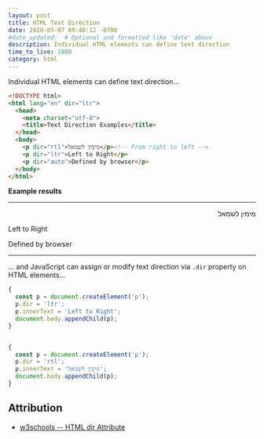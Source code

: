 ```yaml
---
layout: post
title: HTML Text Direction
date: 2020-05-07 09:40:12 -0700
#date_updated:  # Optional and formatted like 'date' above
description: Individual HTML elements can define text direction
time_to_live: 1800
category: html
---
```




Individual HTML elements can define text direction...



```html
<!DOCTYPE html>
<html lang="en" dir="ltr">
  <head>
    <meta charset="utf-8">
    <title>Text Direction Examples</title>
  </head>
  <body>
    <p dir="rtl">מימין לשמאל</p><!-- From right to left -->
    <p dir="ltr">Left to Right</p>
    <p dir="auto">Defined by browser</p>
  </body>
</html>
```


**Example results**


------


<p dir="rtl">מימין לשמאל</p>
<p dir="ltr">Left to Right</p>
<p dir="auto">Defined by browser</p>


------


... and JavaScript can assign or modify text direction via `.dir` property on HTML elements...


```javascript
{
  const p = document.createElement('p');
  p.dir = 'ltr';
  p.innerText = 'Left to Right';
  document.body.appendChild(p);
}


{
  const p = document.createElement('p');
  p.dir = 'rtl';
  p.innerText = 'מימין לשמאל';
  document.body.appendChild(p);
}
```



## Attribution


- [w3schools -- HTML dir Attribute](https://www.w3schools.com/tags/att_global_dir.asp)
